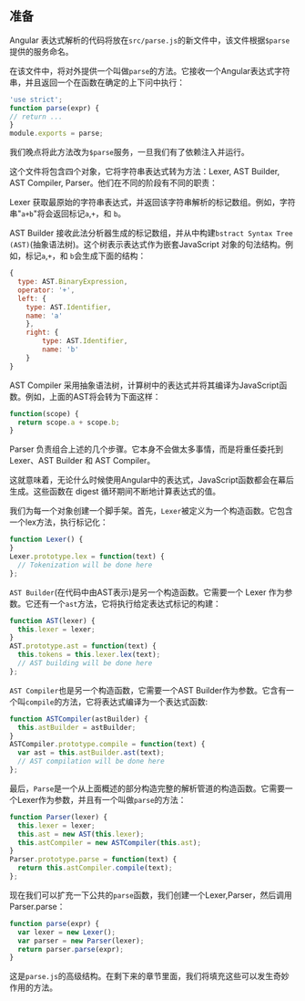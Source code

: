 ## 准备
Angular 表达式解析的代码将放在`src/parse.js`的新文件中，该文件根据`$parse`提供的服务命名。  

在该文件中，将对外提供一个叫做`parse`的方法。它接收一个Angular表达式字符串，并且返回一个在函数在确定的上下问中执行：
```js
'use strict';
function parse(expr) {
// return ...
}
module.exports = parse;
```
我们晚点将此方法改为`$parse`服务，一旦我们有了依赖注入并运行。  

这个文件将包含四个对象，它将字符串表达式转为方法：Lexer, AST Builder, AST Compiler, Parser。他们在不同的阶段有不同的职责：  

Lexer 获取最原始的字符串表达式，并返回该字符串解析的标记数组。例如，字符串"`a+b`"将会返回标记`a`,`+`，和 `b`。  

AST Builder 接收此法分析器生成的标记数组，并从中构建`bstract Syntax Tree (AST)`(抽象语法树)。这个树表示表达式作为嵌套JavaScript
对象的句法结构。例如，标记`a`,`+`，和 `b`会生成下面的结构：
```js
{
  type: AST.BinaryExpression,
  operator: '+',
  left: {
    type: AST.Identifier,
    name: 'a'
    },
    right: {
        type: AST.Identifier,
        name: 'b'
    }
}
```

AST Compiler 采用抽象语法树，计算树中的表达式并将其编译为JavaScript函数。例如，上面的AST将会转为下面这样：
```js
function(scope) {
  return scope.a + scope.b;
}
```

Parser 负责组合上述的几个步骤。它本身不会做太多事情，而是将重任委托到 Lexer、AST Builder 和 AST Compiler。

这就意味着，无论什么时候使用Angular中的表达式，JavaScript函数都会在幕后生成。这些函数在 digest 循环期间不断地计算表达式的值。

我们为每一个对象创建一个脚手架。首先，`Lexer`被定义为一个构造函数。它包含一个lex方法，执行标记化：
```js
function Lexer() {
}
Lexer.prototype.lex = function(text) {
  // Tokenization will be done here
};
```

`AST Builder`(在代码中由AST表示)是另一个构造函数。它需要一个 Lexer 作为参数。它还有一个`ast`方法，它将执行给定表达式标记的构建：
```js
function AST(lexer) {
  this.lexer = lexer;
}
AST.prototype.ast = function(text) {
  this.tokens = this.lexer.lex(text);
  // AST building will be done here
};
```

`AST Compiler`也是另一个构造函数，它需要一个AST Builder作为参数。它含有一个叫`compile`的方法，它将表达式编译为一个表达式函数:
```js
function ASTCompiler(astBuilder) {
  this.astBuilder = astBuilder;
}
ASTCompiler.prototype.compile = function(text) {
  var ast = this.astBuilder.ast(text);
  // AST compilation will be done here
};
```

最后，`Parse`是一个从上面概述的部分构造完整的解析管道的构造函数。它需要一个Lexer作为参数，并且有一个叫做`parse`的方法：
```js
function Parser(lexer) {
  this.lexer = lexer;
  this.ast = new AST(this.lexer);
  this.astCompiler = new ASTCompiler(this.ast);
}
Parser.prototype.parse = function(text) {
  return this.astCompiler.compile(text);
};
```

现在我们可以扩充一下公共的`parse`函数，我们创建一个Lexer,Parser，然后调用Parser.parse：
```js
function parse(expr) {
  var lexer = new Lexer();
  var parser = new Parser(lexer);
  return parser.parse(expr);
}
```
这是`parse.js`的高级结构。在剩下来的章节里面，我们将填充这些可以发生奇妙作用的方法。
